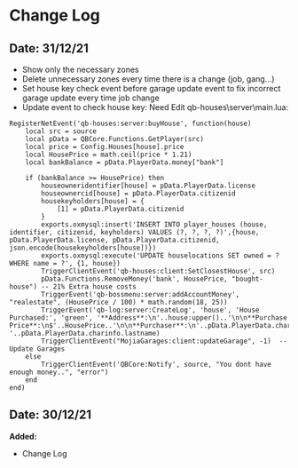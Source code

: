 # Change Log

## Date: 31/12/21
- Show only the necessary zones
- Delete unnecessary zones every time there is a change (job, gang...)
- Set house key check event before garage update event to fix incorrect garage update every time job change
- Update event to check house key:
Need Edit qb-houses\server\main.lua:
```
RegisterNetEvent('qb-houses:server:buyHouse', function(house)
    local src = source
    local pData = QBCore.Functions.GetPlayer(src)
    local price = Config.Houses[house].price
    local HousePrice = math.ceil(price * 1.21)
    local bankBalance = pData.PlayerData.money["bank"]

    if (bankBalance >= HousePrice) then
        houseowneridentifier[house] = pData.PlayerData.license
        houseownercid[house] = pData.PlayerData.citizenid
        housekeyholders[house] = {
            [1] = pData.PlayerData.citizenid
        }
        exports.oxmysql:insert('INSERT INTO player_houses (house, identifier, citizenid, keyholders) VALUES (?, ?, ?, ?)',{house, pData.PlayerData.license, pData.PlayerData.citizenid, json.encode(housekeyholders[house])})
        exports.oxmysql:execute('UPDATE houselocations SET owned = ? WHERE name = ?', {1, house})
        TriggerClientEvent('qb-houses:client:SetClosestHouse', src)
        pData.Functions.RemoveMoney('bank', HousePrice, "bought-house") -- 21% Extra house costs
        TriggerEvent('qb-bossmenu:server:addAccountMoney', "realestate", (HousePrice / 100) * math.random(18, 25))
        TriggerEvent('qb-log:server:CreateLog', 'house', 'House Purchased:', 'green', '**Address**:\n'..house:upper()..'\n\n**Purchase Price**:\n$'..HousePrice..'\n\n**Purchaser**:\n'..pData.PlayerData.charinfo.firstname..' '..pData.PlayerData.charinfo.lastname)
		TriggerClientEvent("MojiaGarages:client:updateGarage", -1) 	-- Update Garages	
	else
        TriggerClientEvent('QBCore:Notify', source, "You dont have enough money..", "error")
    end
end)
```
## Date: 30/12/21
**Added:**
- Change Log